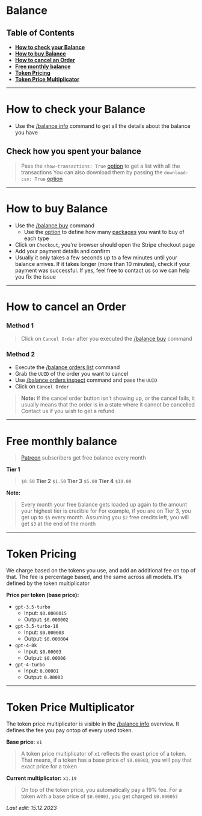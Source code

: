 # Balance
## Table of Contents
- **[How to check your Balance](#How%20to%20check%20your%20Balance)**
- **[How to buy Balance](#How%20to%20buy%20Balance)**
- **[How to cancel an Order](#How%20to%20cancel%20an%20Order)**
- **[Free monthly balance](#Free%20monthly%20balance)**
- **[Token Pricing](#Token%20Pricing)**
- **[Token Price Multiplicator](#Token%20Price%20Multiplicator)**


---


# How to check your Balance
- Use the [/balance info](../slash-command/balance####/balance%20info) command to get all the details about the balance you have

## Check how you spent your balance
> Pass the `show-transactions: True` [option](../guides/Quickstart/Slash%20Commands##Command%20Option%20Types) to get a list with all the transactions
> You can also download them by passing the `download-csv: True`  [option](../guides/Quickstart/Slash%20Commands##Command%20Option%20Types)


---


# How to buy Balance
- Use the [/balance buy](../slash-command/balance####/balance%20buy) command
	- Use the  [option](../guides/Quickstart/Slash%20Commands##Command%20Option%20Types) to define how many [packages](../reference/Balance%20Packages) you want to buy of each type
- Click on `Checkout`, you're browser should open the Stripe checkout page
- Add your payment details and confirm
- Usually it only takes a few seconds up to a few minutes until your balance arrives. If it takes longer (more than 10 minutes), check if your payment was successful. If yes, feel free to contact us so we can help you fix the issue


---


# How to cancel an Order
### Method 1
> Click on `Cancel Order` after you executed the [/balance buy](../slash-command/balance####/balance%20buy) command



### Method 2
- Execute the [/balance orders list](../slash-command/balance####/balance%20orders%20list)  command
- Grab the `UUID` of the order you want to cancel
- Use [/balance orders inspect](../slash-command/balance####/balance%20orders%20list) command and pass the `UUID`
- Click on `Cancel Order`

> **Note:** If the cancel order button isn't showing up, or the cancel fails, it usually means that the order is in a state where it cannot be cancelled
> Contact us if you wish to get a refund


---


# Free monthly balance
> [Patreon](<https://www.patreon.com/StunspotPrompting>) subscribers get free balance every month

**Tier 1**
> `$0.50`
**Tier 2**
> `$1.50`
**Tier 3**
> `$5.00`
**Tier 4**
> `$10.00`



**Note:**
> Every month your free balance gets loaded up again to the amount your highest tier is credible for
> For example, if you are on Tier 3, you get up to `$5` every month. Assuming you `$2` free credits left, you will get `$3` at the end of the month


---


# Token Pricing
We charge based on the tokens you use, and add an additional fee on top of that. The fee is percentage based, and the same across all models. It's defined by the token multiplicator

**Price per token (base price):**
- `gpt-3.5-turbo`
  - Input: `$0.0000015`
  - Output: `$0.000002`
- `gpt-3.5-turbo-16`
  - Input: `$0.000003`
  - Output: `$0.000004`
- `gpt-4-8k`
  - Input: `$0.00003`
  - Output: `$0.00006`
- `gpt-4-turbo`
  - Input: `0.00001`
  - Output: `0.00003`


---


# Token Price Multiplicator
The token price multiplicator is visible in the [/balance info](../slash-command/balance####/balance%20info) overview. It defines the fee you pay ontop of every used token.


**Base price:** `x1`
> A token price multiplicator of `x1` reflects the exact price of a token. That means, if a token has a base price of `$0.00003`, you will pay that exact price for a token


**Current multiplicator:** `x1.19`
> On top of the token price, you automatically pay a 19% fee. For a token with a base price of `$0.00003`, you get charged `$0.000057`





*Last edit: 15.12.2023*